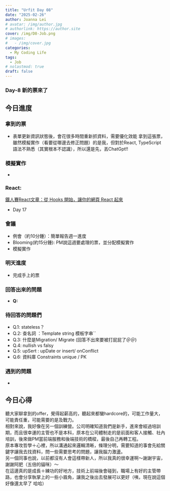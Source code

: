 ```yaml
---
title: "Urfit Day 08"
date: "2025-02-26"
author: Joanna Lei
# avatar: /img/author.jpg
# authorlink: https://author.site
cover: /img/D8-Job.png
# images:
#   - /img/cover.jpg
categories:
  - My Coding Life
tags:
  - Job
# nolastmod: true
draft: false
---
```


### Day-8 新的票來了
  
<!--more-->
  
## 今日進度

### 拿到的票  
- 表單更新資訊狀態後，會花很多時間重新抓資料，需要優化效能
拿到這張票，雖然模擬實作（看要從哪邊去修正問題）的是我，但對於React, TypeScript語法不熟悉（其實根本不認識），所以還是先，丟ChatGpt!!


### 模擬實作
- 
### React:
[鐵人賽React文章：從 Hooks 開始，讓你的網頁 React 起來](https://ithelp.ithome.com.tw/articles/10216355)

- Day 17


### 會議  
- 例會（約10分鍾）：簡單報告週一進度
- Blooming(約15分鍾): PM說這週要處理的票，並分配模擬實作
- 模擬實作

### 明天進度
- 完成手上的票

### 回答出來的問題
- **Q:**   


### 待回答的問題們  
- Q.1: stateless？
- Q.2: 查名詞 ：Template string 模板字串``
- Q.3: 什麼是Migration/ Migrate (回答不出來要被打屁屁了＠＠)
- Q.4: nullish vs falsy
- Q.5: upSert : upDate or insert/ onConflict 
- Q.6: 資料庫 Constraints unique / PK

### 遇到的問題
- 

## 今日心得
聽大家聊拿到的offer，覺得起薪高的，聽起來都蠻hardcore的，可能工作量大，可能責任重，可能需要的是及戰力。  
相對來說，我好像在另一個訓練營。公司明確知道我們是新手，進來會經過培訓期，而且很幸運的主管也不是本科，原本在公司體制走的是前面和客人接觸、社內培訓，後來做PM當前端服務和後端技術的橋樑，最後自己再轉工程。  
原本專攻哲學＋心裡，所以溝通起來邏輯清晰，條理分明，需要知道的事會先給關鍵字讓我去找資料，問一些需要思考的問題，讓我腦力激盪。  
另一個同事也說，以前都沒有人會這樣帶新人，所以我真的很幸運啊～謝謝宇宙，謝謝阿肥（五倍的貓咪）～  
在這邊真的是成長＋練功的好地方，技術上前端後會碰到，職場上有好的主管帶路，也會分享執掌上的一些小眉角，讓我之後出去發展可以更好（咦，現在說這個好像還太早了 哈哈）  
